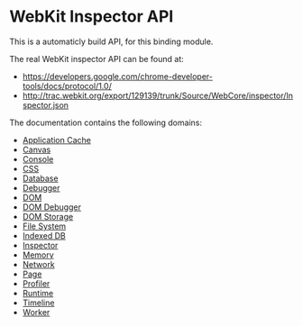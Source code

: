 # WebKit Inspector API

This is a automaticly build API, for this binding module.

The real WebKit inspector API can be found at:

* https://developers.google.com/chrome-developer-tools/docs/protocol/1.0/
* http://trac.webkit.org/export/129139/trunk/Source/WebCore/inspector/Inspector.json

The documentation contains the following domains:

* [Application Cache](ApplicationCache.md)
* [Canvas](Canvas.md)
* [Console](Console.md)
* [CSS](CSS.md)
* [Database](Database.md)
* [Debugger](Debugger.md)
* [DOM](DOM.md)
* [DOM Debugger](DOMDebugger.md)
* [DOM Storage](DOMStorage.md)
* [File System](FileSystem.md)
* [Indexed DB](IndexedDB.md)
* [Inspector](Inspector.md)
* [Memory](Memory.md)
* [Network](Network.md)
* [Page](Page.md)
* [Profiler](Profiler.md)
* [Runtime](Runtime.md)
* [Timeline](Timeline.md)
* [Worker](Worker.md)
